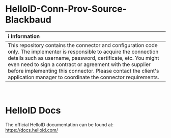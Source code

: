 # HelloID-Conn-Prov-Source-Blackbaud

| :information_source: Information |
|:---------------------------|
| This repository contains the connector and configuration code only. The implementer is responsible to acquire the connection details such as username, password, certificate, etc. You might even need to sign a contract or agreement with the supplier before implementing this connector. Please contact the client's application manager to coordinate the connector requirements.       |

<br />
 
# HelloID Docs
The official HelloID documentation can be found at: https://docs.helloid.com/

